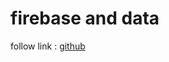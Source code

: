 # firebase and data

follow link : [github](https://github.com/schixor88/FlutterSession/wiki/Firebase-and-Data)

